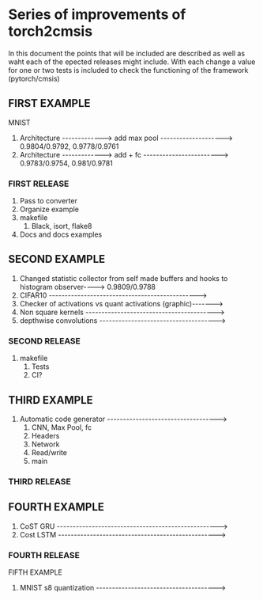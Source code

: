 # Series of improvements of torch2cmsis

In this document the points that will be included are described as well as waht each of the epected releases might include.
With each change a value for one or two tests is included to check the functioning of the framework (pytorch/cmsis)
## FIRST EXAMPLE

MNIST
1. Architecture -------------> add max pool --------------------> 0.9804/0.9792, 0.9778/0.9761
2. Architecture -------------> add + fc ------------------------> 0.9783/0.9754, 0.981/0.9781

### FIRST RELEASE

1. Pass to converter
2. Organize example
3. makefile
    1. Black, isort, flake8
5. Docs and docs examples

## SECOND EXAMPLE

1. Changed statistic collector from self made buffers and hooks to histogram observer----> 0.9809/0.9788 
2. CIFAR10 ----------------------------------------------->
3. Checker of activations vs quant activations (graphic)-------> 
4. Non square kernels ----------------------------------------->
5. depthwise convolutions ------------------------------------->

### SECOND RELEASE

1. makefile
    1. Tests
    2. CI? 

## THIRD EXAMPLE

1. Automatic code generator ----------------------------------->
    1. CNN, Max Pool, fc
    2. Headers
    3. Network
    4. Read/write
    5. main

### THIRD RELEASE

## FOURTH EXAMPLE
1. CoST GRU --------------------------------------------------->
2. Cost LSTM -------------------------------------------------->

### FOURTH RELEASE


FIFTH EXAMPLE

1. MNIST s8 quantization -------------------------------------->
